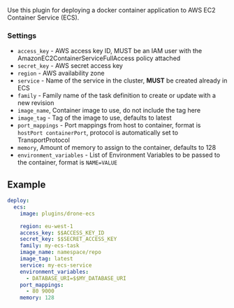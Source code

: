 Use this plugin for deploying a docker container application to AWS EC2 Container Service (ECS).  

### Settings

* `access_key` - AWS access key ID, MUST be an IAM user with the AmazonEC2ContainerServiceFullAccess policy attached
* `secret_key` - AWS secret access key
* `region` - AWS availability zone
* `service` - Name of the service in the cluster, **MUST** be created already in ECS
* `family` - Family name of the task definition to create or update with a new revision
* `image_name`, Container image to use, do not include the tag here
* `image_tag` - Tag of the image to use, defaults to latest
* `port_mappings` - Port mappings from host to container, format is `hostPort containerPort`, protocol is automatically set to TransportProtocol
* `memory`, Amount of memory to assign to the container, defaults to 128
* `environment_variables` - List of Environment Variables to be passed to the container, format is `NAME=VALUE`

## Example

```yaml
deploy:
  ecs:
    image: plugins/drone-ecs

    region: eu-west-1
    access_key: $$ACCESS_KEY_ID
    secret_key: $$SECRET_ACCESS_KEY
    family: my-ecs-task
    image_name: namespace/repo
    image_tag: latest
    service: my-ecs-service
    environment_variables:
      - DATABASE_URI=$$MY_DATABASE_URI
    port_mappings:
      - 80 9000
    memory: 128
```
